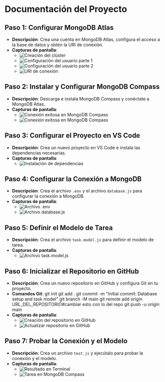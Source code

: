 # Documentación del Proyecto

## Paso 1: Configurar MongoDB Atlas
- **Descripción**: Crea una cuenta en MongoDB Atlas, configura el acceso a la base de datos y obtén la URI de conexión.
- **Capturas de pantalla**:
  - ![Creación del clúster](./documentation/Creacion-del-cluster.png)
  - ![Configuración del usuario parte 1](./documentation/Configuracion-usuario1.png)
  - ![Configuración del usuario parte 2](./documentation/Configuracion-usuario2.png)
  - ![URI de conexión](./documentation/URI-conexion.png)

## Paso 2: Instalar y Configurar MongoDB Compass
- **Descripción**: Descarga e instala MongoDB Compass y conéctate a MongoDB Atlas.
- **Capturas de pantalla**:
  - ![Conexión exitosa en MongoDB Compass](./documentation/conexion-mongodb-compas1.png)
  - ![Conexión exitosa en MongoDB Compass](./documentation/conexion-mongodb-compas2.png)

## Paso 3: Configurar el Proyecto en VS Code
- **Descripción**: Crea un nuevo proyecto en VS Code e instala las dependencias necesarias.
- **Capturas de pantalla**:
  - ![Instalación de dependencias](./documentation/instalacion-dependencias.png)

## Paso 4: Configurar la Conexión a MongoDB
- **Descripción**: Crea el archivo `.env` y el archivo `database.js` para configurar la conexión a MongoDB.
- **Capturas de pantalla**:
  - ![Archivo .env](./documentation/env.png)
  - ![Archivo database.js](./documentation/database-js.png)

## Paso 5: Definir el Modelo de Tarea
- **Descripción**: Crea el archivo `task.model.js` para definir el modelo de tarea.
- **Capturas de pantalla**:
  - ![Archivo task.model.js](./documentation/taskmodel-js.png)

## Paso 6: Inicializar el Repositorio en GitHub
- **Descripción**: Crea un nuevo repositorio en GitHub y configura Git en tu proyecto.
- **Comandos Git**: git init
                    git add .
                    git commit -m "Initial commit: Database setup and task model"
                    git branch -M main
                    git remote add origin URL_DEL_REPOSITORIO#cambiar esto con lo del repo
                    git push -u origin main
- **Capturas de pantalla**:
  - ![Creación del repositorio en GitHub](./documentation/creacion-repositorio.png)
  - ![Actualizar repositorio en GitHub](./documentation/git-actualizar.png)

## Paso 7: Probar la Conexión y el Modelo
- **Descripción**: Crea un archivo `test.js` y ejecútalo para probar la conexión y el modelo.
- **Capturas de pantalla**:
  - ![Resultado en Terminal](./documentation/test-1.png)
  - ![Tarea en MongoDB Compass](./documentation/reflejo-test-mongo.png)
